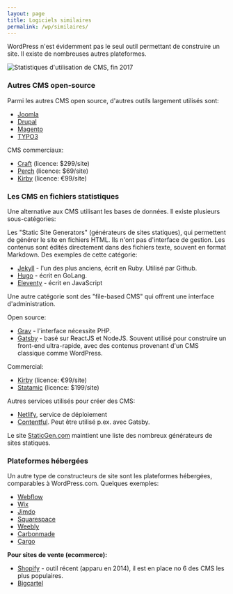 ```yaml
---
layout: page
title: Logiciels similaires
permalink: /wp/similaires/
---
```


WordPress n'est évidemment pas le seul outil permettant de construire un site. Il existe de nombreuses autres plateformes.

![Statistiques d'utilisation de CMS, fin 2017](/cours-wp/img/wordpress-usage-2017.png)

### Autres CMS open-source

Parmi les autres CMS open source, d'autres outils largement utilisés sont: 

* [Joomla](https://www.joomla.org/)
* [Drupal](https://www.drupal.org/)
* [Magento](https://magento.com/)
* [TYPO3](https://typo3.org/)

CMS commerciaux:
* [Craft](https://craftcms.com/) (licence: $299/site)
* [Perch](https://grabaperch.com/) (licence: $69/site)
* [Kirby](https://getkirby.com/) (licence: €99/site)

### Les CMS en fichiers statistiques

Une alternative aux CMS utilisant les bases de données. Il existe plusieurs sous-catégories:

Les "Static Site Generators" (générateurs de sites statiques), qui permettent de générer le site en fichiers HTML. Ils n'ont pas d'interface de gestion. Les contenus sont édités directement dans des fichiers texte, souvent en format Markdown. Des exemples de cette catégorie:

* [Jekyll](https://jekyllrb.com/) - l'un des plus anciens, écrit en Ruby. Utilisé par Github.
* [Hugo](https://gohugo.io/) - écrit en GoLang.
* [Eleventy](https://www.11ty.dev/) - écrit en JavaScript

Une autre catégorie sont des "file-based CMS" qui offrent une interface d'administration.

Open source:
* [Grav](https://getgrav.org/) - l'interface nécessite PHP.
* [Gatsby](https://www.gatsbyjs.org/) - basé sur ReactJS et NodeJS. Souvent utilisé pour construire un front-end ultra-rapide, avec des contenus provenant d'un CMS classique comme WordPress. 

Commercial: 
* [Kirby](https://getkirby.com/) (licence: €99/site)
* [Statamic](https://statamic.com/) (licence: $199/site)

Autres services utilisés pour créer des CMS:
* [Netlify](https://www.netlify.com/), service de déploiement
* [Contentful](https://www.contentful.com/). Peut être utilisé p.ex. avec Gatsby.

Le site [StaticGen.com](https://www.staticgen.com/) maintient une liste des nombreux générateurs de sites statiques.

### Plateformes hébergées

Un autre type de constructeurs de site sont les plateformes hébergées, comparables à WordPress.com. Quelques exemples:

* [Webflow](https://webflow.com/)
* [Wix](https://fr.wix.com/)
* [Jimdo](https://fr.jimdo.com/)
* [Squarespace](https://fr.squarespace.com/) 
* [Weebly](https://www.weebly.com/)
* [Carbonmade](http://carbonmade.com)
* [Cargo](https://cargo.site/)

**Pour sites de vente (ecommerce):**
* [Shopify](https://www.shopify.com/) - outil récent (apparu en 2014), il est en place no 6 des CMS les plus populaires.
* [Bigcartel](https://www.bigcartel.com/)



